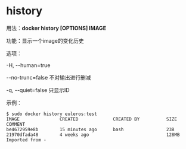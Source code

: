 # history<a name="ZH-CN_TOPIC_0184808264"></a>

用法：**docker history \[OPTIONS\] IMAGE**

功能：显示一个image的变化历史

选项：

-H, --human=true

--no-trunc=false     不对输出进行删减

-q, --quiet=false     只显示ID

示例：

```
$ sudo docker history euleros:test
IMAGE               CREATED             CREATED BY          SIZE                COMMENT
be4672959e8b        15 minutes ago      bash                23B
21970dfada48        4 weeks ago                             128MB               Imported from -
```

